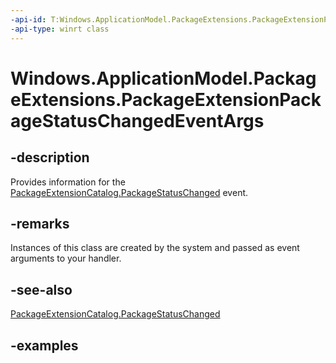 ```yaml
---
-api-id: T:Windows.ApplicationModel.PackageExtensions.PackageExtensionPackageStatusChangedEventArgs
-api-type: winrt class
---
```


# Windows.ApplicationModel.PackageExtensions.PackageExtensionPackageStatusChangedEventArgs

<!--
public sealed class PackageExtensionPackageStatusChangedEventArgs
-->

## -description

Provides information for the [PackageExtensionCatalog.PackageStatusChanged](packageextensioncatalog_packagestatuschanged.md) event.

## -remarks

Instances of this class are created by the system and passed as event arguments to your handler.

## -see-also

[PackageExtensionCatalog.PackageStatusChanged](packageextensioncatalog_packagestatuschanged.md)

## -examples
